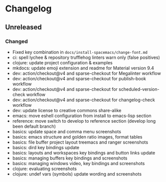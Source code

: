 # Changelog

## Unreleased

### Changed

- Fixed key combination in `docs/install-spacemacs/change-font.md`
- ci: spell lychee & repository trufflehog linters warn only (false positives)
- clojure: update project configuration & examples
- mkdocs: update emoji extension and readme for Material version 9.4
- dev: action/checkout@v4 and sparse-checkout for Megalinter workflow
- dev: action/checkout@v4 and sparse-checkout for publish-book workflow
- dev: action/checkout@v4 and sparse-checkout for scheduled-version-check workflow
- dev: action/checkout@v4 and sparse-checkout for changelog-check workflow
- dev: update license to creative commons share-alike
- emacs: move eshell configuration from install to emacs-lisp section
- reference: move switch to develop to reference section (develop long been default branch)
- basics: update space and comma menu screenshots
- basics: emacs structure and golden ratio images, format tables
- basics: file buffer project layout treemacs and ranger screenshots
- basics: dird key bindings update
- basics: layouts and workspaces key bindings and button links update
- basics: managing buffers key bindings and screenshots
- basics: managing windows video, key bindings and screenshots
- clojure: evaluating screenshots
- clojure: undef vars (symbols) update wording and screenshots
